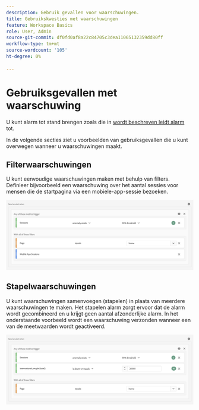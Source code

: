 ```yaml
---
description: Gebruik gevallen voor waarschuwingen.
title: Gebruikskwesties met waarschuwingen
feature: Workspace Basics
role: User, Admin
source-git-commit: df0fd0af8a22c84705c3dea11065132359dd80ff
workflow-type: tm+mt
source-wordcount: '105'
ht-degree: 0%

---
```


# Gebruiksgevallen met waarschuwing

U kunt alarm tot stand brengen zoals die in [ wordt beschreven leidt alarm ](/help/components/c-intelligent-alerts/alert-builder.md) tot.

In de volgende secties ziet u voorbeelden van gebruiksgevallen die u kunt overwegen wanneer u waarschuwingen maakt.

## Filterwaarschuwingen

U kunt eenvoudige waarschuwingen maken met behulp van filters. Definieer bijvoorbeeld een waarschuwing over het aantal sessies voor mensen die de startpagina via een mobiele-app-sessie bezoeken.


![](assets/alerts-example1.png)



## Stapelwaarschuwingen

U kunt waarschuwingen samenvoegen (stapelen) in plaats van meerdere waarschuwingen te maken. Het stapelen alarm zorgt ervoor dat de alarm wordt gecombineerd en u krijgt geen aantal afzonderlijke alarm. In het onderstaande voorbeeld wordt een waarschuwing verzonden wanneer een van de meetwaarden wordt geactiveerd.

![](assets/alerts-example2.png)
